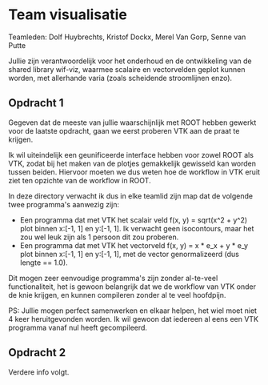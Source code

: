# Team visualisatie

Teamleden: Dolf Huybrechts, Kristof Dockx, Merel Van Gorp, Senne van Putte

Jullie zijn verantwoordelijk voor het onderhoud en de ontwikkeling van de shared library wif-viz, waarmee scalaire en vectorvelden geplot kunnen worden, met allerhande varia (zoals scheidende stroomlijnen enzo).

## Opdracht 1

Gegeven dat de meeste van jullie waarschijnlijk met ROOT hebben gewerkt voor de laatste opdracht, gaan we eerst proberen VTK aan de praat te krijgen.

Ik wil uiteindelijk een geunificeerde interface hebben voor zowel ROOT als VTK, zodat bij het maken van de plotjes gemakkelijk gewisseld kan worden tussen beiden. Hiervoor moeten we dus weten hoe de workflow in VTK eruit ziet ten opzichte van de workflow in ROOT.

In deze directory verwacht ik dus in elke teamlid zijn map dat de volgende twee programma's aanwezig zijn:
+ Een programma dat met VTK het scalair veld f(x, y) = sqrt(x^2 + y^2) plot binnen x:[-1, 1] en y:[-1, 1]. Ik verwacht geen isocontours, maar het zou wel leuk zijn als 1 persoon dit zou proberen.
+ Een programma dat met VTK het vectorveld f(x, y) = x * e_x + y * e_y plot binnen x:[-1, 1] en y:[-1, 1], met de vector genormalizeerd (dus lengte == 1.0).

Dit mogen zeer eenvoudige programma's zijn zonder al-te-veel functionaliteit, het is gewoon belangrijk dat we de workflow van VTK onder de knie krijgen, en kunnen compileren zonder al te veel hoofdpijn.

PS: Jullie mogen perfect samenwerken en elkaar helpen, het wiel moet niet 4 keer heruitgevonden worden. Ik wil gewoon dat iedereen al eens een VTK programma vanaf nul heeft gecompileerd.

## Opdracht 2

Verdere info volgt.